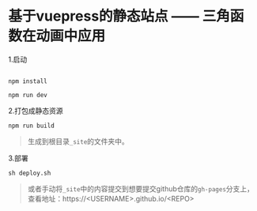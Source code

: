 # 基于vuepress的静态站点 —— 三角函数在动画中应用

1.启动

```

npm install

npm run dev
```

2.打包成静态资源

```
npm run build
```

> 生成到根目录`_site`的文件夹中。

3.部署

```
sh deploy.sh
```

> 或者手动将`_site`中的内容提交到想要提交github仓库的`gh-pages`分支上，查看地址：https://\<USERNAME\>.github.io/\<REPO\>
